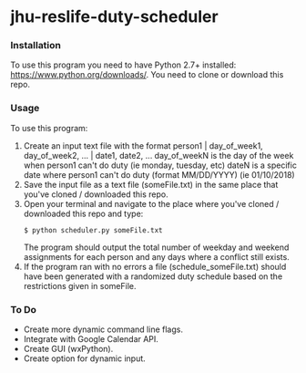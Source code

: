 # jhu-reslife-duty-scheduler

### Installation 
To use this program you need to have Python 2.7+ installed: https://www.python.org/downloads/.
You need to clone or download this repo. 

### Usage
To use this program:
1. Create an input text file with the format
    person1 | day_of_week1, day_of_week2, ... | date1, date2, ...
    day_of_weekN is the day of the week when person1 can't do duty (ie monday, tuesday, etc)
    dateN is a specific date where person1 can't do duty (format MM/DD/YYYY) (ie 01/10/2018)
2. Save the input file as a text file (someFile.txt) in the same place that you've cloned / downloaded this repo.
3. Open your terminal and navigate to the place where you've cloned / downloaded this repo and type:
    ```
    $ python scheduler.py someFile.txt
    ```
    The program should output the total number of weekday and weekend assignments for each person and any days where a conflict still exists. 
4. If the program ran with no errors a file (schedule_someFile.txt) should have been generated with a randomized duty schedule based on the restrictions given in someFile. 

### To Do
* Create more dynamic command line flags.
* Integrate with Google Calendar API.
* Create GUI (wxPython).
* Create option for dynamic input.
